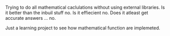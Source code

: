 Trying to do all mathematical caclulations without using external libraries. Is it better than the inbuil stuff no. Is it effiecient no. Does it atleast get accurate answers ... no.

Just a learning project to see how mathematical function are implemeted.
